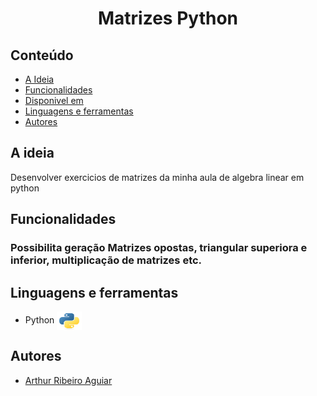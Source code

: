 <div align="center" style="margin: 20px; text-align: center">
<h1>Matrizes Python</h1>
</div>

## Conteúdo

- [A Ideia](#a-ideia)
- [Funcionalidades](#funcionalidades)
- [Disponivel em](#disponivel-em)
- [Linguagens e ferramentas](#linguagens-e-ferramentas)
- [Autores](#autores)

## A ideia
Desenvolver exercicios de matrizes da minha aula de algebra linear em python

## Funcionalidades
### Possibilita geração Matrizes opostas, triangular superiora e inferior, multiplicação de matrizes etc.


## Linguagens e ferramentas
- Python <img align="center" alt="Arth-Python" height="30" width="40" src="https://raw.githubusercontent.com/devicons/devicon/master/icons/python/python-original.svg">

## Autores

- [Arthur Ribeiro Aguiar](https://www.github.com/ArthR1beiro)

